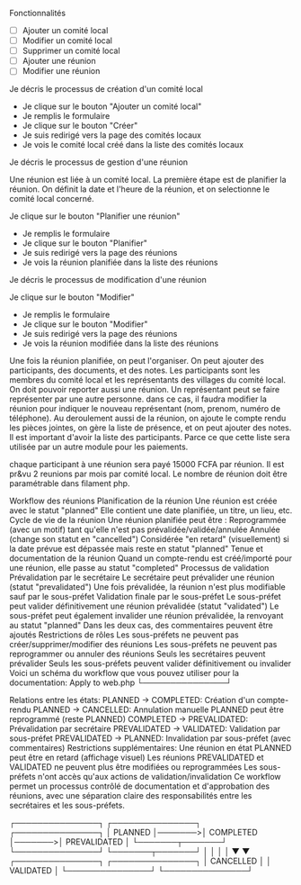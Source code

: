 Fonctionnalités

- [ ] Ajouter un comité local
- [ ] Modifier un comité local
- [ ] Supprimer un comité local
- [ ] Ajouter une réunion
- [ ] Modifier une réunion

Je décris le processus de création d'un comité local

- Je clique sur le bouton "Ajouter un comité local"
- Je remplis le formulaire
- Je clique sur le bouton "Créer"
- Je suis redirigé vers la page des comités locaux
- Je vois le comité local créé dans la liste des comités locaux

Je décris le processus de gestion d'une réunion 

Une réunion est liée à un comité local. La première étape est de planifier la réunion. On définit la date et l'heure de la réunion, et on selectionne le comité local concerné.

Je clique sur le bouton "Planifier une réunion"
- Je remplis le formulaire
- Je clique sur le bouton "Planifier"
- Je suis redirigé vers la page des réunions
- Je vois la réunion planifiée dans la liste des réunions

Je décris le processus de modification d'une réunion

Je clique sur le bouton "Modifier"
- Je remplis le formulaire
- Je clique sur le bouton "Modifier"
- Je suis redirigé vers la page des réunions
- Je vois la réunion modifiée dans la liste des réunions

Une fois la réunion planifiée, on peut l'organiser. On peut ajouter des participants, des documents, et des notes. Les participants sont les membres du comité local et les représentants des villages du comité local. On doit pouvoir reporter aussi une réunion. Un représentant peut se faire représenter par une autre personne. dans ce cas, il faudra modifier la réunion pour indiquer le nouveau représentant (nom, prenom, numéro de téléphone). Au deroulement aussi de la réunion, on ajoute le compte rendu les pièces jointes, on gère la liste de présence, et on peut ajouter des notes. Il est important d'avoir la liste des participants. Parce ce que cette liste sera utilisée par un autre module pour les paiements. 

chaque participant à une réunion sera payé 15000 FCFA par réunion. Il est pr&vu 2 reunions par mois par comité local. Le nombre de réunion doit être paramétrable dans filament php.



Workflow des réunions
Planification de la réunion
Une réunion est créée avec le statut "planned"
Elle contient une date planifiée, un titre, un lieu, etc.
Cycle de vie de la réunion
Une réunion planifiée peut être :
Reprogrammée (avec un motif) tant qu'elle n'est pas prévalidée/validée/annulée
Annulée (change son statut en "cancelled")
Considérée "en retard" (visuellement) si la date prévue est dépassée mais reste en statut "planned"
Tenue et documentation de la réunion
Quand un compte-rendu est créé/importé pour une réunion, elle passe au statut "completed"
Processus de validation
Prévalidation par le secrétaire
Le secrétaire peut prévalider une réunion (statut "prevalidated")
Une fois prévalidée, la réunion n'est plus modifiable sauf par le sous-préfet
Validation finale par le sous-préfet
Le sous-préfet peut valider définitivement une réunion prévalidée (statut "validated")
Le sous-préfet peut également invalider une réunion prévalidée, la renvoyant au statut "planned"
Dans les deux cas, des commentaires peuvent être ajoutés
Restrictions de rôles
Les sous-préfets ne peuvent pas créer/supprimer/modifier des réunions
Les sous-préfets ne peuvent pas reprogrammer ou annuler des réunions
Seuls les secrétaires peuvent prévalider
Seuls les sous-préfets peuvent valider définitivement ou invalider
Voici un schéma du workflow que vous pouvez utiliser pour la documentation:
Apply to web.php
└───────────────┘


Relations entre les états:
PLANNED → COMPLETED: Création d'un compte-rendu
PLANNED → CANCELLED: Annulation manuelle
PLANNED peut être reprogrammé (reste PLANNED)
COMPLETED → PREVALIDATED: Prévalidation par secrétaire
PREVALIDATED → VALIDATED: Validation par sous-préfet
PREVALIDATED → PLANNED: Invalidation par sous-préfet (avec commentaires)
Restrictions supplémentaires:
Une réunion en état PLANNED peut être en retard (affichage visuel)
Les réunions PREVALIDATED et VALIDATED ne peuvent plus être modifiées ou reprogrammées
Les sous-préfets n'ont accès qu'aux actions de validation/invalidation
Ce workflow permet un processus contrôlé de documentation et d'approbation des réunions, avec une séparation claire des responsabilités entre les secrétaires et les sous-préfets.

┌───────────────┐        ┌───────────────┐        ┌───────────────┐
│   PLANNED     │───────>│   COMPLETED   │───────>│  PREVALIDATED │
└───────┬───────┘        └───────────────┘        └───────┬───────┘
        │                                                  │
        │                                                  │
        ▼                                                  ▼
┌───────────────┐                                  ┌───────────────┐
│   CANCELLED   │                                  │   VALIDATED   │
└───────────────┘                                  └───────────────┘